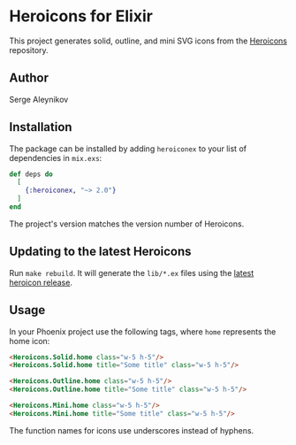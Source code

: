 # Heroicons for Elixir

This project generates solid, outline, and mini SVG icons from the
[Heroicons](https://heroicons.com/) repository.

## Author

Serge Aleynikov

## Installation

The package can be installed by adding `heroiconex` to your list of dependencies in `mix.exs`:

```elixir
def deps do
  [
    {:heroiconex, "~> 2.0"}
  ]
end
```

The project's version matches the version number of Heroicons.

## Updating to the latest Heroicons

Run `make rebuild`.  It will generate the `lib/*.ex` files using the
[latest heroicon release](https://github.com/tailwindlabs/heroicons/releases/latest).

## Usage

In your Phoenix project use the following tags, where `home` represents the home icon:
```html
<Heroicons.Solid.home class="w-5 h-5"/>
<Heroicons.Solid.home title="Some title" class="w-5 h-5"/>

<Heroicons.Outline.home class="w-5 h-5"/>
<Heroicons.Outline.home title="Some title" class="w-5 h-5"/>

<Heroicons.Mini.home class="w-5 h-5"/>
<Heroicons.Mini.home title="Some title" class="w-5 h-5"/>
```

The function names for icons use underscores instead of hyphens.
